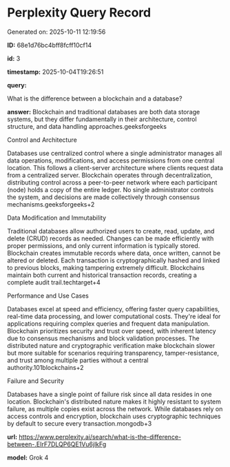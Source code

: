 # Perplexity Query Record

Generated on: 2025-10-11 12:19:56

**ID:** 68e1d76bc4bff8fcff10cf14

**id:** 3

**timestamp:** 2025-10-04T19:26:51

**query:**

What is the difference between a blockchain and a database?

**answer:** Blockchain and traditional databases are both data storage systems, but they differ fundamentally in their architecture, control structure, and data handling approaches.geeksforgeeks

Control and Architecture

Databases use centralized control where a single administrator manages all data operations, modifications, and access permissions from one central location. This follows a client-server architecture where clients request data from a centralized server. Blockchain operates through decentralization, distributing control across a peer-to-peer network where each participant (node) holds a copy of the entire ledger. No single administrator controls the system, and decisions are made collectively through consensus mechanisms.geeksforgeeks+2

Data Modification and Immutability

Traditional databases allow authorized users to create, read, update, and delete (CRUD) records as needed. Changes can be made efficiently with proper permissions, and only current information is typically stored. Blockchain creates immutable records where data, once written, cannot be altered or deleted. Each transaction is cryptographically hashed and linked to previous blocks, making tampering extremely difficult. Blockchains maintain both current and historical transaction records, creating a complete audit trail.techtarget+4

Performance and Use Cases

Databases excel at speed and efficiency, offering faster query capabilities, real-time data processing, and lower computational costs. They're ideal for applications requiring complex queries and frequent data manipulation. Blockchain prioritizes security and trust over speed, with inherent latency due to consensus mechanisms and block validation processes. The distributed nature and cryptographic verification make blockchain slower but more suitable for scenarios requiring transparency, tamper-resistance, and trust among multiple parties without a central authority.101blockchains+2

Failure and Security

Databases have a single point of failure risk since all data resides in one location. Blockchain's distributed nature makes it highly resistant to system failure, as multiple copies exist across the network. While databases rely on access controls and encryption, blockchain uses cryptographic techniques by default to secure every transaction.mongodb+3

**url:** https://www.perplexity.ai/search/what-is-the-difference-between-.EIrF7DLQP6QE1Vu6jlkFg

**model:** Grok 4


